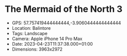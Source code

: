 # The Mermaid of the North 3

- GPS: 57.757419444444444,-3.9060444444444444
- Location: Balintore
- Tags: Landscape
- Camera: Apple iPhone 14 Pro Max
- Date: 2023-04-23T11:37:38.000+01:00
- Dimensions: 3963x2972
